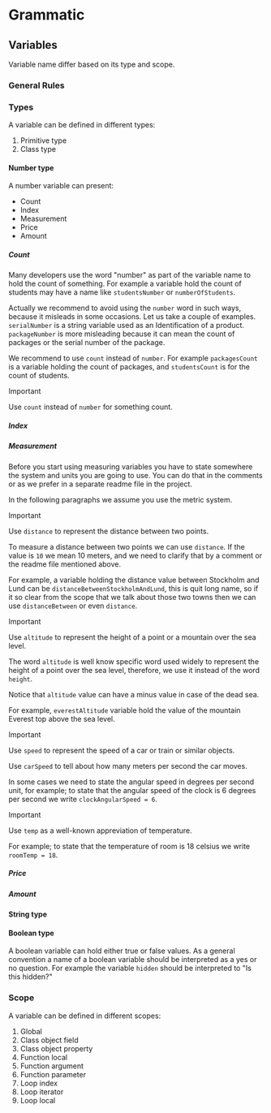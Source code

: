 # Grammatic

## Variables

Variable name differ based on its type and scope.

### General Rules



### Types

A variable can be defined in different types:
1. Primitive type
2. Class type

#### Number type

A number variable can present:
- Count
- Index
- Measurement
- Price
- Amount

##### Count

Many developers use the word "number" as part of the variable name to hold the count of something. For example a variable hold the count of students may have a name like `studentsNumber` or `numberOfStudents`. 

Actually we recommend to avoid using the `number` word in such ways, because it misleads in some occasions. Let us take a couple of examples. `serialNumber` is a string variable used as an Identification of a product. `packageNumber` is more misleading because it can mean the count of packages or the serial number of the package.

We recommend to use `count` instead of `number`. For example `packagesCount` is a variable holding the count of packages, and `studentsCount` is for the count of students.

>[!Important]
>Use `count` instead of `number` for something count.
>

##### Index


##### Measurement

Before you start using measuring variables you have to state somewhere the system and units you are going to use. You can do that in the comments or as we prefer in a separate readme file in the project.

In the following paragraphs we assume you use the metric system. 

>[!Important]
>Use `distance` to represent the distance between two points.

To measure a distance between two points we can use `distance`. If the value is `10` we mean 10 meters, and we need to clarify that by a comment or the readme file mentioned above.

For example, a variable holding the distance value between Stockholm and Lund can be `distanceBetweenStockholmAndLund`, this is quit long name, so if it so clear from the scope that we talk about those two towns then we can use `distanceBetween` or even `distance`.

>[!Important]
>Use `altitude` to represent the height of a point or a mountain over the sea level.

The word `altitude` is well know specific word used widely to represent the height of a point over the sea level, therefore, we use it instead of the word `height`.

Notice that `altitude` value can have a minus value in case of the dead sea.

For example, `everestAltitude` variable hold the value of the mountain Everest top above the sea level.

>[!Important]
>Use `speed` to represent the speed of a car or train or similar objects.

Use `carSpeed` to tell about how many meters per second the car moves.

In some cases we need to state the angular speed in degrees per second unit, for example; to state that the angular speed of the clock is 6 degrees per second we write `clockAngularSpeed = 6`.

>[!Important]
>Use `temp` as a well-known appreviation of temperature.

For example; to state that the temperature of room is 18 celsius we write `roomTemp = 18`.


##### Price


##### Amount


#### String type


#### Boolean type
A boolean variable can hold either true or false values.
As a general convention a name of a boolean variable should be interpreted as a yes or no question.
For example the variable `hidden` should be interpreted to "Is this hidden?"

### Scope

A variable can be defined in different scopes:
1. Global
2. Class object field
3. Class object property
4. Function local
5. Function argument
6. Function parameter
7. Loop index
8. Loop iterator
9. Loop local

